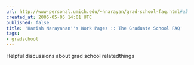 ```yaml
---
url: http://www-personal.umich.edu/~hnarayan/grad-school-faq.html#q5
created_at: 2005-05-05 14:01 UTC
published: false
title: 'Harish Narayanan''s Work Pages :: The Graduate School FAQ'
tags:
- gradschool
---
```


Helpful discussions about grad school relatedthings
